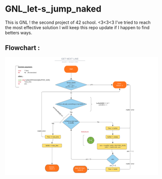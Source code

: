 # GNL_let-s_jump_naked
This is GNL ! the second project of 42 school. <3<3<3 
I've tried to reach the most effective solution
I will keep this repo update if I happen to find betters ways.

## Flowchart :
![Algorithm schema](getnextline.png)
